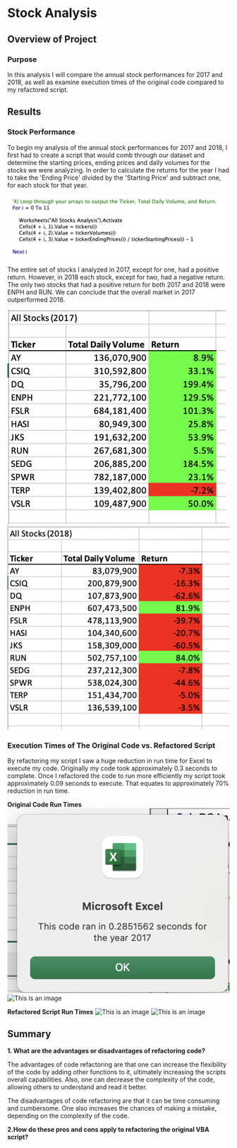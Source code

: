 # Stock Analysis

## Overview of Project

### Purpose

In this analysis I will compare the annual stock performances for 2017 and 2018, as well as examine execution times of the original code compared to my refactored script.

## Results

### Stock Performance 

To begin my analysis of the annual stock performances for 2017 and 2018, I first had to create a script that would comb through our dataset and determine the starting prices, ending prices and daily volumes for the stocks we were analyzing. In order to calculate the returns for the year I had to take the 'Ending Price' divided by the 'Starting Price' and subtract one, for each stock for that year. 

![This is an image](https://github.com/ddigioac/stock-analysis/blob/9903aa60937798ccb83fa2fdf5970d6dc56b0ffb/Return%20_Calc.png)

The entire set of stocks I analyzed in 2017, except for one, had a positive return. However, in 2018 each stock, except for two, had a negative return. The only two stocks that had a positive return for both 2017 and 2018 were ENPH and RUN. We can conclude that the overall market in 2017 outperformed 2018.

![This is an image](https://github.com/ddigioac/stock-analysis/blob/9648dcd084f16c169d893cc8f9e47e587c12a720/All_Stocks_%202017.png)
![This is an image](https://github.com/ddigioac/stock-analysis/blob/30c5b353ce1be96ab0df3e3e4ce8a35812dba09d/All_Stocks_2018.png)

### Execution Times of The Original Code vs. Refactored Script

By refactoring my script I saw a huge reduction in run time for Excel to execute my code. Originally my code took approximately 0.3 seconds to complete. Once I refactored the code to run more efficiently my script took approximately 0.09 seconds to execute. That equates to approximately 70% reduction in run time.

**Original Code Run Times** 
![This is an image](https://github.com/ddigioac/stock-analysis/blob/68f13cbcff8714b55e8c8330bdb5215ff20a61d9/OriginalRT_2017.png)
![This is an image]()

**Refactored Script Run Times**
![This is an image]()
![This is an image]()
## Summary

**1. What are the advantages or disadvantages of refactoring code?**

The advantages of code refactoring are that one can increase the flexibility of the code by adding other functions to it, ultimately increasing the scripts overall capabilities. Also, one can decrease the complexity of the code, allowing others to understand and read it better.

The disadvantages of code refactoring are that it can be time consuming and cumbersome. One also increases the chances of making a mistake, depending on the complexity of the code.

**2.How do these pros and cons apply to refactoring the original VBA script?**



